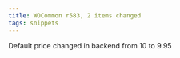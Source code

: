 ```yaml
---
title: WOCommon r583, 2 items changed
tags: snippets
---
```


Default price changed in backend from 10 to 9.95
